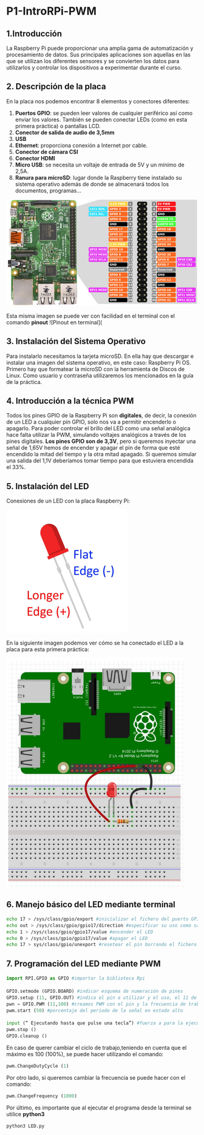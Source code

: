 # P1-IntroRPi-PWM
## 1.Introducción
La Raspberry Pi puede proporcionar una amplia gama de automatización y procesamiento de datos. Sus principales aplicaciones son aquellas en las que se utilizan los diferentes sensores y se convierten los datos para utilizarlos y controlar los dispositivos a experimentar durante el curso.

## 2. Descripción de la placa
En la placa nos podemos encontrar 8 elementos y conectores diferentes:
1. **Puertos GPIO**: se pueden leer valores de cualquier periférico así como enviar los valores. También se pueden conectar LEDs (como en esta primera práctica) o pantallas LCD.
2. **Conector de salida de audio de 3,5mm**
3. **USB**
4. **Ethernet**: proporciona conexión a Internet por cable.
5. **Conector de cámara CSI**
6. **Conector HDMI**
7. **Micro USB**: se necesita un voltaje de entrada de 5V y un mínimo de 2,5A.
8. **Ranura para microSD**: lugar donde la Raspberry tiene instalado su sistema operativo además de donde se almacenará todos los documentos, programas...

![Elementos e interfaz](https://github.com/rsanchez2021/Image/blob/main/interfazRaspberryPi.jpg "Elementos e interfaz")

Esta misma imagen se puede ver con facilidad en el terminal con el comando **pinout**
![Pinout en terminal](

## 3. Instalación del Sistema Operativo
Para instalarlo necesitamos la tarjeta microSD. En ella hay que descargar e instalar una imagen del sistema operativo, en este caso: Raspberry Pi OS. Primero hay que formatear la microSD con la herramienta de Discos de Linux. Como usuario y contraseña utilizaremos los mencionados en la guía de la práctica.

## 4. Introducción a la técnica PWM
Todos los pines GPIO de la Raspberry Pi son **digitales**, de decir, la conexión de un LED a cualquier pin GPIO, solo nos va a permitir encenderlo o apagarlo. Para poder controlar el brillo del LED como una señal analógica hace falta utilizar la PWM, simulando voltajes analógicos a través de los pines digitales. **Los pines GPIO son de 3,3V**, pero si queremos inyectar una señal de 1,65V hemos de encender y apagar el pin de forma que esté encendido la mitad del tiempo y la otra mitad apagado. Si queremos simular una salida del 1,1V deberíamos tomar tiempo para que estuviera encendida el 33%.

## 5. Instalación del LED
Conexiones de un LED con la placa Raspberry Pi:

![Conexiones del LED](https://github.com/rsanchez2021/Image/blob/main/LED.PNG "Conexión LED")

En la siguiente imagen podemos ver cómo se ha conectado el LED a la placa para esta primera práctica:

![Primer circuito](https://github.com/rsanchez2021/Image/blob/main/p1.PNG "Disposición del LED")

## 6. Manejo básico del LED mediante terminal
```bash
echo 17 > /sys/class/gpio/export #inicializar el fichero del puerto GPIO 17 // puerto 11
echo out > /sys/class/gpio/gpio17/direction #especificar su uso como salida
echo 1 > /sys/class/gpio/gpio17/value #encender el LED
echo 0 > /sys/class/gpio/gpio17/value #apagar el LED
echo 17 > sys/class/gpio/unexport #resetear el pin borrando el fichero 
```

## 7. Programación del LED mediante PWM
```python
import RPI.GPIO as GPIO #importar la biblioteca Rpi

GPIO.setmode (GPIO.BOARD) #indicar esquema de numeración de pines
GPIO.setup (11, GPIO.OUT) #indica el pin a utilizar y el uso, el 11 de salida
pwn = GPIO.PWM (11,100) #creamos PWM con el pin y la frecuencia de trabajo
pwm.start (50) #porcentaje del periodo de la señal en estado alto

input (“ Ejecutando hasta que pulse una tecla”) #fuerza a para la ejecución del programa
pwm.stop ()
GPIO.cleanup ()
```
En caso de querer cambiar el ciclo de trabajo,teniendo en cuenta que el máximo es 100 (100%), se puede hacer utilizando el comando: 
```python
pwm.ChangeDutyCycle (1)
```
Por otro lado, si queremos  cambiar la frecuencia se puede hacer con el comando:
```python
pwm.ChangeFrequency (1000)
```

Por último, es importante que al ejecutar el programa desde la terminal se utilice **python3**
```bash
python3 LED.py
```
